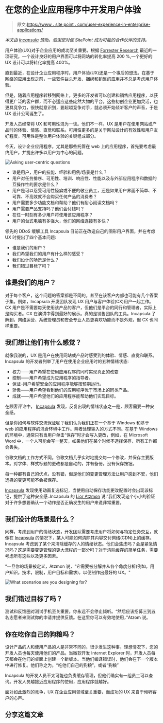 # 在您的企业应用程序中开发用户体验

> 原文:[https://www . site point . com/user-experience-in-enterprise-applications/](https://www.sitepoint.com/user-experience-in-enterprise-applications/)

*本文由 [Incapsula](http://synd.co/2yuWao1) 赞助。感谢您对使 SitePoint 成为可能的合作伙伴的支持。*

用户体验(UX)对于企业应用的成功至关重要。根据 [Forrester Research](http://synd.co/2j8d4nb) 最近的一项研究，一个设计良好的用户界面可以将网站的转化率提高 200 %,一个更好的 UX 设计可以将转化率提高 400%。

直到最近，在设计企业应用程序时，用户体验(UX)还是一个事后的想法。在基于网络的应用出现之前，一些软件巨头开发、捆绑和销售的应用并不总是考虑用户体验。

但是，随着应用程序转移到网络上，更多的开发者可以创建和销售应用程序，以获得更广泛的客户群，而不必适应这些庞然大物的平台。这些初创企业更加灵活，也更具竞争力，很快就意识到，要超越竞争对手，就必须开始倾听客户的声音，于是 UX 设计公司诞生了。

开发人员经常将 UX 和可用性混为一谈。他们不一样。UX 是用户在使用网站或产品时的体验、情感、直觉和联系。可用性更多的是关于网站设计的有效性和用户友好程度。可用性是整体用户体验的关键组成部分。

今天，设计企业应用程序，尤其是那些托管在 web 上的应用程序，首先要考虑最终用户，并提出许多以用户为中心的问题。

![Asking user-centric questions](../Images/98907277e5ed1e6ea3e85818175a175b.png)

*   谁是用户，用户的技能、经验和用例/场景是什么？
*   用户对任务排序、可用性、培训、响应性、性能以及与外部应用程序和数据的互操作性的要求是什么？
*   用户是可以忍受可用性怪癖或不便的敬业员工，还是如果用户界面不简单、不可靠、不高效就不会购买任何产品的消费者？
*   用户需要多少功能文档和帮助？他们有耐心阅读文档吗？
*   用户需要产品支持吗？他们会付钱吗？
*   在任一时刻有多少用户将使用该应用程序？
*   用户的台式电脑有多强大，他们的网络连接有多快？

领先的 DDoS 缓解工具 Incapsula 目前正在改造自己的图形用户界面，并在考虑 UX 时提出了四个基本问题:

*   谁是我们的用户？
*   我们希望我们的用户有什么样的感受？
*   我们设计的场景是什么？
*   我们错过目标了吗？

## 谁是我们的用户？

对于每个客户，这个问题的答案都是不同的。甚至在该客户内部也可能有几个答案子集。例如，Incapsula 开发团队发现 UX 用户与客户体验(CX)用户一起工作。CX 用户是不需要每天使用该产品的客户，但他们是平台的同行和管理者，实际上是购买者。CX 在演讲中得到最好的展示。真的是销售团队的工具。Incapsula 了解到，网络运营、系统管理员和安全专业人员更喜欢功能而不是外观，但 CX 也同样重要。

## 我们想让他们有什么感觉？

就像我说的，UX 是用户在使用网站或产品时感受到的体验、情感、直觉和联系。Incapsula 的开发者列举了用户在使用企业应用时的五种情绪状态:

*   权力——用户希望在使用应用程序的同时实现真正的改变
*   控制——用户希望成为应用程序的指导者。
*   保证–用户希望安全的应用程序能够按预期运行。
*   骄傲——用户希望看到他们的应用程序优于市场上的同类产品。
*   成就——用户希望他们的应用程序能帮助他们实现目标。

在顾客评论中， [Incapsula](http://synd.co/2j6I2Mr) 发现，反复出现的情绪状态之一是，顾客需要一种安全感。

但是你如何与软件交流保证呢？我们认为我们正在一个基于 Windows 和基于 web 的应用程序的混合环境中工作。两者处理输入的方式不同。在基于 Windows 的环境中，通常只有当用户单击“保存”时才会写入更改，例如，在 Microsoft Word 中，一个人可能会写一整天，如果他们在某个时候不选择保存，所有工作都会丢失。

谷歌文档的工作方式不同。谷歌文档几乎实时地提交每一个修改，并保存主要版本。对字体、样式标题的更改都是自动的，并有备份。没有保存按钮。

每一种都有自己的优点，没有错，但是他们的变更管理方法让用户感到不安，他们选择的变更可能不会被保存。

[Incapsula](http://synd.co/2j6I2Mr) 发现使用动画复选标记，当使用自动保存功能更改配置时会出现该标记，提供了这种安全感..Incapsula 的 [Lior Atzmon](https://www.incapsula.com/blog/ux-questions-designing-enterprise-application.html) 说:“我们发现这个小小的验证对于许多想要确认一个动作是否正确发生的用户来说非常重要。

## 我们设计的场景是什么？

同样，考虑到用户的情绪状态，开发团队需要考虑用户将如何与特定任务交互，就像在 [Incapsula](http://synd.co/2j6I2Mr) 的情况下，某人可能如何清除其内容交付网络(CDN)上的缓存。Incapsula 考虑到了某个来清除缓存的人的情绪状态。他们会焦虑吗？会是紧急情况吗？这是需要变更管理的更大流程的一部分吗？对于清除缓存的简单任务，需要考虑所有这些以及更多因素。

“一旦你的场景被定义，Atzmon 说，“它需要被分解并从各个角度分析(例如，用户知识，技术，限制，用户目标和需求)，以便制作出最好的 UX。"

![What scenarios are you designing for?](../Images/5d750b7c428156399f3b8d1caaa31477.png)

## 我们错过目标了吗？

测试和反馈圈对测试手机至关重要。你永远不会停止倾听。“然后应该招募三到五名志愿者来测试你的申请并提供反馈。在这里你可以有效地使用，”Atzom 说。

## 你在吃你自己的狗粮吗？

设计产品的人和使用产品的人是非常不同的。很少发生这种事。理想情况下，您的开发人员也每天使用他们的产品。当微软开发 Internet Explorer 时，开发人员每天都会在他们的桌面上创建一个新版本。当他们编译错误时，他们会在下一个版本中进行修复。他们称之为。“吃他们自己的狗粮”，或者“狗粮”

Incapsula 的开发人员不太可能也负责缓存管理，但他们确实有一组员工可以查询。开发人员越接近应用程序的使用，应用程序就越好。

面对如此激烈的竞争，UX 在企业应用领域至关重要，而成功的 UX 来自于倾听客户的心声。

## 分享这篇文章